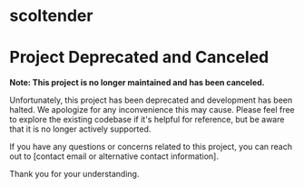 # scoltender
# Project Deprecated and Canceled

**Note: This project is no longer maintained and has been canceled.**

Unfortunately, this project has been deprecated and development has been halted. We apologize for any inconvenience this may cause. Please feel free to explore the existing codebase if it's helpful for reference, but be aware that it is no longer actively supported.

If you have any questions or concerns related to this project, you can reach out to [contact email or alternative contact information].

Thank you for your understanding.



